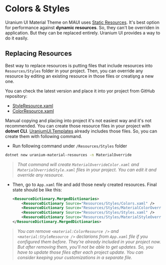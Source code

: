 # Colors & Styles
Uranium UI Material Theme on MAUI uses [Static Resources](https://docs.microsoft.com/en-us/dotnet/maui/fundamentals/resource-dictionaries). It's best option for performance against **dynamic resources**. So, they can't be overriden in application. But they can be replaced entirely. Uranium UI provides a way to do it easily.


## Replacing Resources
Best way to replace resources is putting files that include resources into `Resources/Styles` folder in your project. Then, you can override any resource by editing an existing resource in those files or creatişng a new one.

You can check the latest version and place it into yor project from GitHub repository:

- [StyleResource.xaml](https://github.com/enisn/UraniumUI/blob/master/src/UraniumUI.Material/Resources/StyleResource.xaml)
- [ColorResource.xaml](https://github.com/enisn/UraniumUI/blob/master/src/UraniumUI.Material/Resources/StyleResource.xaml)

Manual copying and placing into project it's not easiest way and it's not recommended. You can create those resource files in your project with **dotnet CLI**. [UraniumUI.Templates](https://www.nuget.org/packages/UraniumUI.Templates) already includes those files. So, you can create them with following command.

- Run following command under `/Resources/Styles` folder

```bash
dotnet new uranium-material-resources -n MaterialOverride
```
> _That command will create `MaterialOverrideColor.xaml` and `MaterialOverrideStyle.xaml` files in your project. You can edit it and override any resource._

- Then, go to `App.xaml` file and add those newly created resources. Final state should be like this:

    ```xml	
    <ResourceDictionary.MergedDictionaries>
        <ResourceDictionary Source="Resources/Styles/Colors.xaml" />
        <ResourceDictionary Source="Resources/Styles/MaterialColorOverride.xaml" />
        <ResourceDictionary Source="Resources/Styles/Styles.xaml" />
        <ResourceDictionary Source="Resources/Styles/MaterialStyleOverride.xaml" />
    </ResourceDictionary.MergedDictionaries>
    ```

> _You can remove `<material:ColorResource />` and `<material:StyleResource />` declarions from `App.xaml` file if you configured them before. They're already included in your project now. But after removing them, you'll not be able to get updates. So, you have to update those files after each project update. You can consider keeping your customizations in a separate file._

